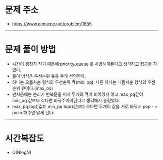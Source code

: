 # 문제 주소
+ https://www.acmicpc.net/problem/1655
------------------------
# 문제 풀이 방법
+ 시간이 굉장히 작기 때문에 priority_queue 를 사용해야된다고 생각하고 접근을 하였다.
+ 풀이 방식은 우선순위 큐를 두개 선언한다.
+ 하나는 오름차순 형식의 우선순위 큐(min_pq), 다른 하나는 내림차순 형식의 우선순위 큐이다.(max_pq)
+ 맨처음에는 논리가 반복문을 써서 두개의 큐가 비어있지 않고 max_pq값이 min_pq 값보다 작다면 바꿔주어야된다고 생각해서 틀렸었다.
+ max_pq.top()값이 min_pq.top()값보다 크다면 두개의 값을 서로 바꿔서 pop - > push 해주면 맞게 된다.
------------------------
# 시간복잡도
+ O(NlogN)